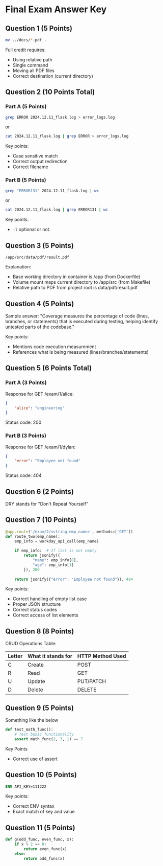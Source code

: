 # Final Exam Answer Key

## Question 1 (5 Points)
```bash
mv ../docs/*.pdf .
```
Full credit requires:
- Using relative path
- Single command
- Moving all PDF files
- Correct destination (current directory)

## Question 2 (10 Points Total)

### Part A (5 Points)
```bash
grep ERROR 2024.12.11_flask.log > error_logs.log
```
or
```bash
cat 2024.12.11_flask.log | grep ERROR > error_logs.log
```

Key points:
- Case sensitive match
- Correct output redirection
- Correct filename

### Part B (5 Points)
```bash
grep "ERROR131" 2024.12.11_flask.log | wc 
```
or
```bash
cat 2024.12.11_flask.log | grep ERROR131 | wc 
```

Key points:
- `-l` optional or not. 

## Question 3 (5 Points)
```
/app/src/data/pdf/result.pdf
```
Explanation: 
- Base working directory in container is /app (from Dockerfile)
- Volume mount maps current directory to /app/src (from Makefile)
- Relative path to PDF from project root is data/pdf/result.pdf

## Question 4 (5 Points)
Sample answer: "Coverage measures the percentage of code (lines, branches, or statements) that is executed during testing, helping identify untested parts of the codebase."

Key points:
- Mentions code execution measurement
- References what is being measured (lines/branches/statements)

## Question 5 (6 Points Total)

### Part A (3 Points)
Response for GET /exam/1/alice:
```json
{
    "alice": "engineering"
}
```
Status code: 200

### Part B (3 Points)
Response for GET /exam/1/dylan:
```json
{
    "error": "Employee not found"
}
```
Status code: 404

## Question 6 (2 Points)
DRY stands for "Don't Repeat Yourself"

## Question 7 (10 Points)
```python
@app.route('/exam/2/<string:emp_name>', methods=['GET'])
def route_two(emp_name):
    emp_info = workday_api_call(emp_name)
    
    if emp_info:  # If list is not empty
        return jsonify({
            "name": emp_info[0],
            "age": emp_info[1]
        }), 200
    
    return jsonify({"error": "Employee not found"}), 404
```
Key points:
- Correct handling of empty list case
- Proper JSON structure
- Correct status codes
- Correct access of list elements

## Question 8 (8 Points)
CRUD Operations Table:

| Letter | What it stands for | HTTP Method Used |
|--------|-------------------|------------------|
| C | Create | POST |
| R | Read | GET |
| U | Update | PUT/PATCH |
| D | Delete | DELETE |

## Question 9 (5 Points)
Something like the below

```python
def test_math_func():
    # Test basic functionality
    assert math_func(2, 3, 1) == 7
```
Key Points
- Correct use of assert

## Question 10 (5 Points)
```dockerfile
ENV API_KEY=111222
```
Key points:
- Correct ENV syntax
- Exact match of key and value

## Question 11 (5 Points)

```python
def g(odd_func, even_func, x):
    if x % 2 == 0:
        return even_func(x)
    else:
        return odd_func(x)
```
